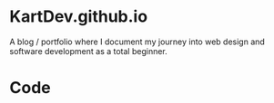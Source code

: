 # KartDev.github.io
A blog / portfolio where I document my journey into web design and software development as a total beginner.
# Code
